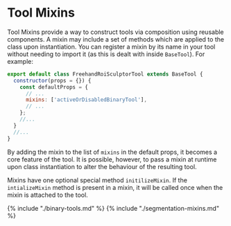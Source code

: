 # Tool Mixins

Tool Mixins provide a way to construct tools via composition using reusable components. A mixin may include a set of methods which are applied to the class upon instantiation. You can register a mixin by its name in your tool without needing to import it (as this is dealt with inside `BaseTool`). For example:

```js
export default class FreehandRoiSculptorTool extends BaseTool {
  constructor(props = {}) {
    const defaultProps = {
      // ...
      mixins: ['activeOrDisabledBinaryTool'],
      // ...
    };
    //...
  }
  //...
}
```

By adding the mixin to the list of `mixins` in the default props, it becomes a core feature of the tool. It is possible, however, to pass a mixin at runtime upon class instantiation to alter the behaviour of the resulting tool.

Mixins have one optional special method `initilizeMixin`. If the `intializeMixin` method is present in a mixin, it will be called once when the mixin is attached to the tool.

{% include "./binary-tools.md" %}
{% include "./segmentation-mixins.md" %}
